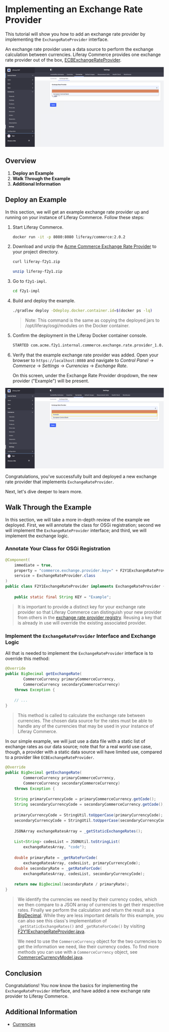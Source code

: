 # Implementing an Exchange Rate Provider

This tutorial will show you how to add an exchange rate provider by implementing the `ExchangeRateProvider` interface.

An exchange rate provider uses a data source to perform the exchange calculation between currencies. Liferay Commerce provides one exchange rate provider out of the box, [ECBExchangeRateProvider](https://raw.githubusercontent.com/liferay/com-liferay-commerce/7.1.x/commerce-currency-service/src/main/java/com/liferay/commerce/currency/internal/util/ECBExchangeRateProvider.java).

![Out of the box exchange rate provider](./images/01.png "Out of the box exchange rate provider")

## Overview

1. **Deploy an Example**
1. **Walk Through the Example**
1. **Additional Information**

## Deploy an Example

In this section, we will get an example exchange rate provider up and running on your instance of Liferay Commerce. Follow these steps:

1. Start Liferay Commerce.

    ```bash
    docker run -it -p 8080:8080 liferay/commerce:2.0.2
    ```

1. Download and unzip the [Acme Commerce Exchange Rate Provider]() to your project directory.

    ```bash
    curl liferay-f2y1.zip
    ```

    ```bash
    unzip liferay-f2y1.zip
    ```

1. Go to `f2y1-impl`.

    ```bash
    cd f2y1-impl
    ```

1. Build and deploy the example.

    ```bash
    ./gradlew deploy -Ddeploy.docker.container.id=$(docker ps -lq)
    ```

    >Note: This command is the same as copying the deployed jars to /opt/liferay/osgi/modules on the Docker container.

1. Confirm the deployment in the Liferay Docker container console.

    ```bash
    STARTED com.acme.f2y1.internal.commerce.exchange.rate.provider_1.0.0
    ```

1. Verify that the example exchange rate provider was added. Open your browser to `https://localhost:8080` and navigate to _Control Panel_ → _Commerce_ → _Settings_ → _Currencies_ → _Exchange Rate_.

    On this screen, under the Exchange Rate Provider dropdown, the new provider ("Example") will be present.

![New exchange rate provider](./images/02.png "New exchange rate provider")

Congratulations, you've successfully built and deployed a new exchange rate provider that implements `ExchangeRateProvider`.

Next, let's dive deeper to learn more.

## Walk Through the Example

In this section, we will take a more in-depth review of the example we deployed. First, we will annotate the class for OSGi registration; second we will implement the `ExchangeRateProvider` interface; and third, we will implement the exchange logic.

### Annotate Your Class for OSGi Registration

```java
@Component(
    immediate = true,
    property = "commerce.exchange.provider.key=" + F2Y1ExchangeRateProvider.KEY,
    service = ExchangeRateProvider.class
)
public class F2Y1ExchangeRateProvider implements ExchangeRateProvider {

    public static final String KEY = "Example";
```

> It is important to provide a distinct key for your exchange rate provider so that Liferay Commerce can distinguish your new provider from others in the [exchange rate provider registry](https://raw.githubusercontent.com/liferay/com-liferay-commerce/7.1.x/commerce-currency-service/src/main/java/com/liferay/commerce/currency/internal/util/ExchangeRateProviderRegistryImpl.java). Reusing a key that is already in use will override the existing associated provider.

### Implement the `ExchangeRateProvider` Interface and Exchange Logic

All that is needed to implement the `ExchangeRateProvider` interface is to override this method:

```java
@Override
public BigDecimal getExchangeRate(
        CommerceCurrency primaryCommerceCurrency,
        CommerceCurrency secondaryCommerceCurrency)
    throws Exception {

    // ...
}
```

> This method is called to calculate the exchange rate between currencies. The chosen data source for the rates must be able to handle any of the currencies that may be used in your instance of Liferay Commerce.

In our simple example, we will just use a data file with a static list of exchange rates as our data source; note that for a real world use case, though, a provider with a static data source will have limited use, compared to a provider like `ECBExchangeRateProvider`.

```java
@Override
public BigDecimal getExchangeRate(
        CommerceCurrency primaryCommerceCurrency,
        CommerceCurrency secondaryCommerceCurrency)
    throws Exception {

    String primaryCurrencyCode = primaryCommerceCurrency.getCode();
    String secondaryCurrencyCode = secondaryCommerceCurrency.getCode();

    primaryCurrencyCode = StringUtil.toUpperCase(primaryCurrencyCode);
    secondaryCurrencyCode = StringUtil.toUpperCase(secondaryCurrencyCode);

    JSONArray exchangeRatesArray = _getStaticExchangeRates();

    List<String> codesList = JSONUtil.toStringList(
        exchangeRatesArray, "code");

    double primaryRate = _getRateForCode(
        exchangeRatesArray, codesList, primaryCurrencyCode);
    double secondaryRate = _getRateForCode(
        exchangeRatesArray, codesList, secondaryCurrencyCode);

    return new BigDecimal(secondaryRate / primaryRate);
}
```

> We identify the currencies we need by their currency codes, which we then compare to a JSON array of currencies to get their respective rates. Finally we perform the calculation and return the result as a [BigDecimal](https://docs.oracle.com/javase/8/docs/api/java/math/BigDecimal.html). While they are less important details for this example, you can also see this class's implementation of `_getStaticExchangeRates()` and `_getRateForCode()` by visiting [F2Y1ExchangeRateProvider.java](https://github.com/liferay/liferay-help/blob/master/commerce/developer-guide/tutorial/implementing-an-exchange-rate-provider/liferay-f2y1.zip/f2y1-impl/src/main/java/com/acme/f2y1/internal/commerce/exchange/rate/provider/F2Y1ExchangeRateProvider.java).
>
> We need to use the `CommerceCurrency` object for the two currencies to get the information we need, like their currency codes. To find more methods you can use with a `CommerceCurrency` object, see [CommerceCurrencyModel.java](https://raw.githubusercontent.com/liferay/com-liferay-commerce/7.1.x/commerce-currency-api/src/main/java/com/liferay/commerce/currency/model/CommerceCurrencyModel.java).

## Conclusion

Congratulations! You now know the basics for implementing the `ExchangeRateProvider` interface, and have added a new exchange rate provider to Liferay Commerce.

## Additional Information

* [Currencies](../../../user-guide/getting-started/currencies/README.md)
